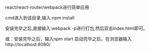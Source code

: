 react/react-router/webpack进行简单应用

cmd进入到该目录,输入:npm install


安装完毕之后,直接输入:webpack -p进行打包,然后双击index.html即可。


或：安装完毕之后，输入npm start 启动完毕之后，在浏览器输入http://localhost:8080/ 
